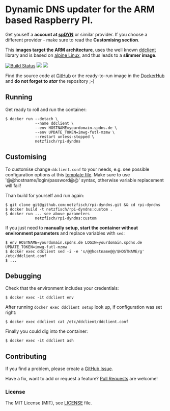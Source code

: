 # Dynamic DNS updater for the ARM based Raspberry PI.

Get youself a **account at [spDYN](https://www.spdyn.de/)** or similar provider. If you choose a different provider - make sure to read the **Customising section**.

This **images target the ARM architecture**, uses the well known [ddclient](https://www.strongswan.org/) library and is based on [alpine Linux](http://www.alpinelinux.org/), and thus leads to a **slimmer image**.

[![Build Status](https://travis-ci.org/netzfisch/rpi-dyndns.svg?branch=master)](https://travis-ci.org/netzfisch/rpi-dyndns)
[![](https://images.microbadger.com/badges/version/netzfisch/rpi-dyndns.svg)](https://microbadger.com/images/netzfisch/rpi-dyndns "Inspect image") [![](https://images.microbadger.com/badges/image/netzfisch/rpi-dyndns.svg)](https://microbadger.com/images/netzfisch/rpi-dyndns "Inspect image")

Find the source code at [GitHub](https://github.com/netzfisch/rpi-dyndns) or the ready-to-run image in the [DockerHub](https://hub.docker.com/r/netzfisch/rpi-dyndns/) and **do not forget to _star_** the repository ;-)

## Running

Get ready to roll and run the container:

    $ docker run --detach \
                 --name ddclient \
                 --env HOSTNAME=yourdomain.spdns.de \
                 --env UPDATE_TOKEN=imwg-futl-mzmw \
                 --restart unless-stopped \
                 netzfisch/rpi-dyndns

## Customising

To customise change `ddclient.conf` to your needs, e.g. see possible configuration options at this [template file](https://github.com/ddclient/ddclient/blob/master/ddclient.conf.in). Make sure to use '@@hostname/login/password@@' syntax, otherwise variable replacement will fail!

Than build for yourself and run again:

    $ git clone git@github.com:netzfisch/rpi-dyndns.git && cd rpi-dyndns
    $ docker build -t netzfisch/rpi-dyndns:custom .
    $ docker run ... see above parameters
                 netzfisch/rpi-dyndns:custom

If you just need to **manually setup, start the container without environment parameters** and replace variables with `sed`:

    $ env HOSTNAME=yourdomain.spdns.de LOGIN=yourdomain.spdns.de UPDATE_TOKEN=imwg-futl-mzmw
    $ docker exec ddclient sed -i -e 's/@@hostname@@/$HOSTNAME/g' /etc/ddclient.conf
    $ ...

## Debugging

Check that the environment includes your credentials:

    $ docker exec -it ddclient env

After running `docker exec ddclient setup` look up, if configuration was set right:

    $ docker exec ddclient cat /etc/ddclient/ddclient.conf

Finally you could dig into the container:

    $ docker exec -it ddclient ash

## Contributing

If you find a problem, please create a [GitHub Issue](https://github.com/netzfisch/rpi-dyndns/issues).

Have a fix, want to add or request a feature? [Pull Requests](https://github.com/netzfisch/rpi-dyndns/pulls) are welcome!

### License

The MIT License (MIT), see [LICENSE](https://github.com/netzfisch/rpi-dyndns/blob/master/LICENSE) file.
